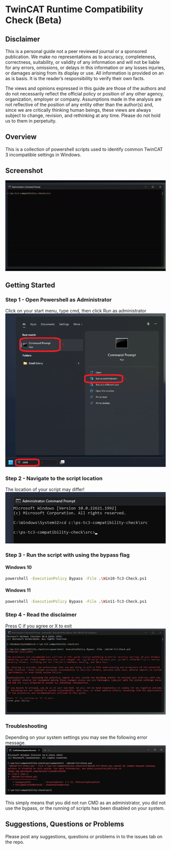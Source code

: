 # TwinCAT Runtime Compatibility Check (Beta)

## Disclaimer
This is a personal guide not a peer reviewed journal or a sponsored publication. We make
no representations as to accuracy, completeness, correctness, suitability, or validity of any
information and will not be liable for any errors, omissions, or delays in this information or any
losses injuries, or damages arising from its display or use. All information is provided on an as
is basis. It is the reader’s responsibility to verify their own facts.

The views and opinions expressed in this guide are those of the authors and do not
necessarily reflect the official policy or position of any other agency, organization, employer or
company. Assumptions made in the analysis are not reflective of the position of any entity
other than the author(s) and, since we are critically thinking human beings, these views are
always subject to change, revision, and rethinking at any time. Please do not hold us to them
in perpetuity.

## Overview 
This is a collection of powershell scripts used to identify common TwinCAT 3 incompatible settings in Windows.

## Screenshot
![image](./docs/images/Screenshot.gif)

## Getting Started

### Step 1 - Open Powershell as Administrator
Click on your start menu, type cmd, then click Run as administrator
![image](./docs/images/admin.png)

### Step 2 - Navigate to the script location
The location of your script may differ!
![image](./docs/images/folder.png)

### Step 3 - Run the script with using the bypass flag

#### Windows 10
```bash
powershell -ExecutionPolicy Bypass -File .\Win10-Tc3-Check.ps1
```

#### Windows 11
```bash
powershell -ExecutionPolicy Bypass -File .\Win11-Tc3-Check.ps1
```

### Step 4 - Read the disclaimer
Press C if you agree or X to exit
![image](./docs/images/ctocontinue.png)


### Troubleshooting
Depending on your system settings you may see the following error message. 
![image](./docs/images/error.png)

This simply means that you did not run CMD as an administrator, you did not use the bypass, or the running of scripts has been disabled on your system.

## Suggestions, Questions or Problems
Please post any suggestions, questions or problems in to the issues tab on the repo. 
